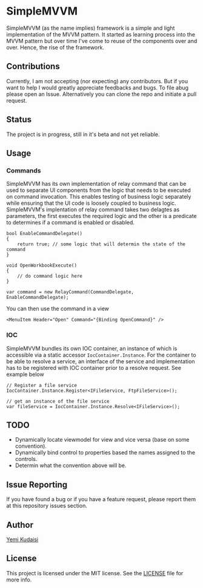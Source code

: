 # SimpleMVVM
SimpleMVVM (as the name implies) framework is a simple and light implementation of the MVVM pattern. It started as learning process into the MVVM pattern but over time I've come to reuse of the components over and over. Hence, the rise of the framework.

## Contributions
Currently, I am not accepting (nor expecting) any contributors. But if you want to help I would greatly appreciate feedbacks and bugs. To file abug please open an Issue. Alternatively you can clone the repo and initiate a pull request.


## Status
The project is in progress, still in it's beta and not yet reliable.

## Usage

### Commands
SimpleMVVM has its own implementation of relay command that can be used to separate UI components from the logic that needs to be executed on command invocation. This enables testing of business logic separately while ensuring that the UI code is loosely coupled to business logic. SimpleMVVM's implentation of relay command takes two delagtes as parameters, the first executes the required logic and the other is a predicate to determines if a command is enabled or disabled.
    
    bool EnableCommandDelegate()
    {
        return true; // some logic that will determin the state of the command
    }

    void OpenWorkbookExecute()
    {
        // do command logic here
    }

    var command = new RelayCommand(CommandDelegate, EnableCommandDelegate);

You can then use the command in a view

    <MenuItem Header="Open" Command="{Binding OpenCommand}" />

### IOC
SimpleMVVM bundles its own IOC container, an instance of which is accessible via a static accessor ``IocContainer.Instance``. For the container to be able to resolve a service, an interface of the service and implementation has to be registered with IOC container prior to a resolve request. See example below

    // Register a file service
    IocContainer.Instance.Register<IFileService, FtpFileService>();

    // get an instance of the file service
    var fileService = IocContainer.Instance.Resolve<IFileService>();


## TODO
+ Dynamically locate viewmodel for view and vice versa (base on some convention).
+ Dynamically bind control to properties based the names assigned to the controls.
+ Determin what the convention above will be.

## Issue Reporting

If you have found a bug or if you have a feature request, please report them at this repository issues section.

## Author

[Yemi Kudaisi](https://github.com/yemikudaisi)

## License

This project is licensed under the MIT license. See the [LICENSE](LICENSE) file for more info.